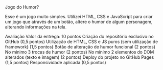 Jogo do Humor?

Esse é um jogo muito simples. Utilizei HTML, CSS e JavaScript para criar um jogo que através de um botão, altere o humor de algum personagem, alterando informações na tela.

Avaliação
Valor da entrega: 10 pontos
Criação do repositório exclusivo no GitHub (0,5 pontos)
Utilização de HTML, CSS e JS puros (sem utilização de framework) (1,5 pontos)
Botão de alteração de humor funcional (2 pontos)
No mínimo 3 trocas de humor (2 pontos)
No mínimo 2 elementos do DOM alterados (texto e imagem) (2 pontos)
Deploy do projeto no GitHub Pages (1,5 pontos)
Responsividade aplicada (0,5 pontos)